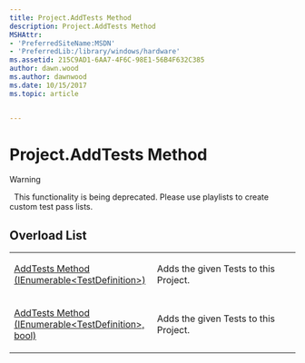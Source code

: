 ```yaml
---
title: Project.AddTests Method
description: Project.AddTests Method
MSHAttr:
- 'PreferredSiteName:MSDN'
- 'PreferredLib:/library/windows/hardware'
ms.assetid: 215C9AD1-6AA7-4F6C-98E1-56B4F632C385
author: dawn.wood
ms.author: dawnwood
ms.date: 10/15/2017
ms.topic: article


---
```


# Project.AddTests Method

>[!WARNING]
>  This functionality is being deprecated. Please use playlists to create custom test pass lists.

 

## <span id="Overload_List"></span><span id="overload_list"></span><span id="OVERLOAD_LIST"></span>Overload List


<table>
<colgroup>
<col width="50%" />
<col width="50%" />
</colgroup>
<tbody>
<tr class="odd">
<td><p><a href="project-addtests-method--ienumerable-testdefinition--.md" data-raw-source="[AddTests Method (IEnumerable&amp;lt;TestDefinition&amp;gt;)](project-addtests-method--ienumerable-testdefinition--.md)">AddTests Method (IEnumerable&lt;TestDefinition&gt;)</a></p></td>
<td><p>Adds the given Tests to this Project.</p></td>
</tr>
<tr class="even">
<td><p><a href="project-addtests-method--ienumerable-testdefinition---bool-.md" data-raw-source="[AddTests Method (IEnumerable&amp;lt;TestDefinition&amp;gt;, bool)](project-addtests-method--ienumerable-testdefinition---bool-.md)">AddTests Method (IEnumerable&lt;TestDefinition&gt;, bool)</a></p></td>
<td><p>Adds the given Tests to this Project.</p></td>
</tr>
</tbody>
</table>

 

 

 






